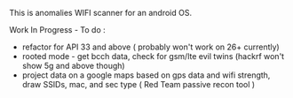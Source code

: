 This is anomalies WIFI scanner for an android OS.  

Work In Progress - To do : 
- refactor for API 33 and above ( probably won't work on 26+ currently)
- rooted mode - get bcch data, check for gsm/lte evil twins (hackrf won't show 5g and above though)
- project data on a google maps based on gps data and wifi strength, draw SSIDs, mac, and sec type ( Red Team passive recon tool )
